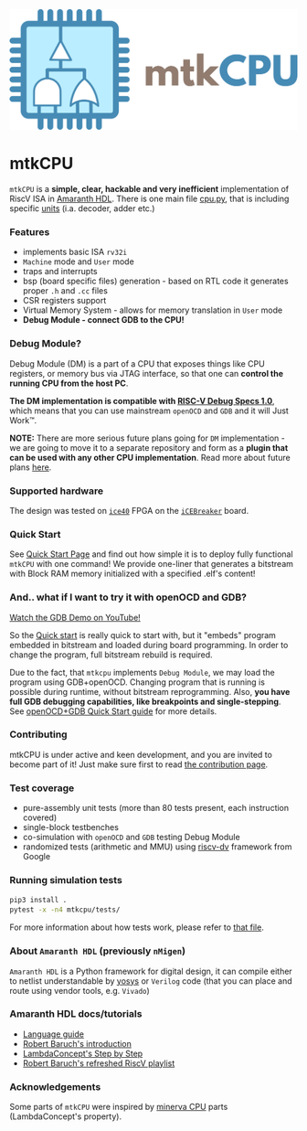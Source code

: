 
![Alt text](svg/logo.png?raw=true "mtkCPU logo")

# mtkCPU

`mtkCPU` is a **simple, clear, hackable and very inefficient** implementation of RiscV ISA in [Amaranth HDL](https://github.com/amaranth-hdl/amaranth). There is one main file [cpu.py](mtkcpu/cpu/cpu.py), that is including specific [units](./mtkcpu/units) (i.a. decoder, adder etc.)


### Features
* implements basic ISA `rv32i`
* `Machine` mode and `User` mode
* traps and interrupts
* bsp (board specific files) generation - based on RTL code it generates proper `.h` and `.cc` files
* CSR registers support
* Virtual Memory System - allows for memory translation in `User` mode
* **Debug Module - connect GDB to the CPU!**

### Debug Module?
Debug Module (DM) is a part of a CPU that exposes things like CPU registers, or memory bus via JTAG interface, so that one can **control the running CPU from the host PC**.


**The DM implementation is compatible with [RISC-V Debug Specs 1.0](https://raw.githubusercontent.com/riscv/riscv-debug-spec/master/riscv-debug-stable.pdf)**, which means that you can use mainstream `openOCD` and `GDB` and it will Just Work™. 

**NOTE:** There are more serious future plans going for `DM` implementation - we are going to move it to a separate repository and form as a **plugin that can be used with any other CPU implementation**. Read more about future plans [here](doc/future.md).

### Supported hardware
The design was tested on [`ice40`](https://www.latticesemi.com/iCE40) FPGA on the [`iCEBreaker`](https://1bitsquared.com/products/icebreaker) board.


### Quick Start
See [Quick Start Page](doc/run.md) and find out how simple it is to deploy fully functional `mtkCPU` with one command!
We provide one-liner that generates a bitstream with Block RAM memory initialized with a specified .elf's content!


### And.. what if I want to try it with openOCD and GDB?

[Watch the GDB Demo on YouTube!](https://www.youtube.com/watch?v=Erod5Yj1vxA)

So the [Quick start](#quick-start) is really quick to start with, but it "embeds" program embedded in bitstream and loaded during board programming. In order to change the program, full bitstream 
rebuild is required. 

Due to the fact, that `mtkcpu` implements `Debug Module`, we may load the program using GDB+openOCD. Changing program that is running is possible during runtime, without bitstream reprogramming. Also, **you have full GDB debugging capabilities, like breakpoints and single-stepping**. See [openOCD+GDB Quick Start guide](./doc/gdb.md) for more details.


### Contributing

mtkCPU is under active and keen development, and you are invited to become part of it! Just make sure first to read [the contribution page](./doc/contrib.md).

### Test coverage
* pure-assembly unit tests (more than 80 tests present, each instruction covered)
* single-block testbenches
* co-simulation with `openOCD` and `GDB` testing Debug Module
* randomized tests (arithmetic and MMU) using [riscv-dv](https://github.com/google/riscv-dv) framework from Google


### Running simulation tests

```sh
pip3 install .
pytest -x -n4 mtkcpu/tests/
```

For more information about how tests work, please refer to [that file](./doc/tests.md).

### About `Amaranth HDL` (previously `nMigen`)

`Amaranth HDL` is a Python framework for digital design, it can compile either to netlist understandable by [yosys](https://github.com/YosysHQ/yosys) or `Verilog` code (that you can place and route using vendor tools, e.g. `Vivado`)

### Amaranth HDL docs/tutorials

* [Language guide](https://amaranth-lang.org/docs/amaranth/latest/)
* [Robert Baruch's introduction](https://github.com/RobertBaruch/nmigen-tutorial)
* [LambdaConcept's Step by Step](http://blog.lambdaconcept.com/doku.php?id=nmigen:tutorial)
* [Robert Baruch's refreshed RiscV playlist](https://www.youtube.com/playlist?list=PLEeZWGE3PwbZTypHq00G-yEX8TEI95lw4)


### Acknowledgements

Some parts of `mtkCPU` were inspired by [minerva CPU](https://github.com/lambdaconcept/minerva) parts (LambdaConcept's property).
